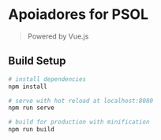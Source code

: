 # Apoiadores for PSOL

> Powered by Vue.js

## Build Setup

``` bash
# install dependencies
npm install

# serve with hot reload at localhost:8080
npm run serve

# build for production with minification
npm run build
```
